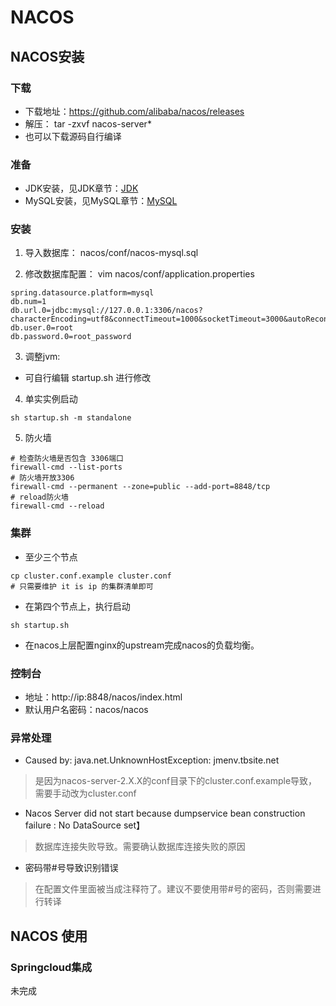 # NACOS

## NACOS安装

### 下载
- 下载地址：https://github.com/alibaba/nacos/releases
- 解压： tar -zxvf nacos-server*
- 也可以下载源码自行编译

### 准备
- JDK安装，见JDK章节：[JDK](docs/backend/component/jdk.md)
- MySQL安装，见MySQL章节：[MySQL](docs/backend/component/mysql.md)

### 安装
1. 导入数据库： nacos/conf/nacos-mysql.sql

2. 修改数据库配置： vim nacos/conf/application.properties
```shell
spring.datasource.platform=mysql
db.num=1
db.url.0=jdbc:mysql://127.0.0.1:3306/nacos?characterEncoding=utf8&connectTimeout=1000&socketTimeout=3000&autoReconnect=true&useUnicode=true&useSSL=false&serverTimezone=UTC
db.user.0=root
db.password.0=root_password
```

3. 调整jvm:
- 可自行编辑  startup.sh 进行修改


4. 单实实例启动
```shell
sh startup.sh -m standalone
```

5. 防火墙
```shell script
# 检查防火墙是否包含 3306端口
firewall-cmd --list-ports
# 防火墙开放3306
firewall-cmd --permanent --zone=public --add-port=8848/tcp
# reload防火墙
firewall-cmd --reload
```

### 集群
- 至少三个节点
```shell
cp cluster.conf.example cluster.conf
# 只需要维护 it is ip 的集群清单即可
```
- 在第四个节点上，执行启动
```shell
sh startup.sh
```

- 在nacos上层配置nginx的upstream完成nacos的负载均衡。


### 控制台
- 地址：http://ip:8848/nacos/index.html
- 默认用户名密码：nacos/nacos


### 异常处理
- Caused by: java.net.UnknownHostException: jmenv.tbsite.net
> 是因为nacos-server-2.X.X的conf目录下的cluster.conf.example导致，需要手动改为cluster.conf

- Nacos Server did not start because dumpservice bean construction failure : No DataSource set】
> 数据库连接失败导致。需要确认数据库连接失败的原因

- 密码带#号导致识别错误
> 在配置文件里面被当成注释符了。建议不要使用带#号的密码，否则需要进行转译

## NACOS 使用

### Springcloud集成

未完成
